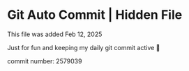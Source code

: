 # Git Auto Commit | Hidden File

This file was added Feb 12, 2025

Just for fun and keeping my daily git commit active 🤪

commit number: 2579039
